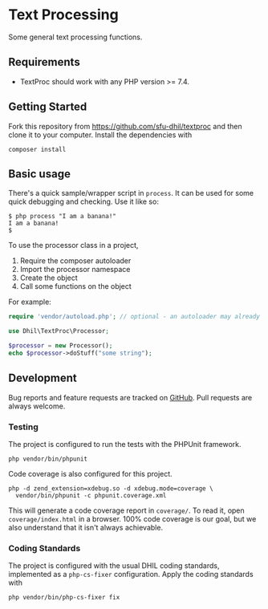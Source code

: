 # Text Processing

Some general text processing functions.

## Requirements

* TextProc should work with any PHP version >= 7.4.

## Getting Started

Fork this repository from https://github.com/sfu-dhil/textproc and then clone it
to your computer. Install the dependencies with 

```shell
composer install
```

## Basic usage

There's a quick sample/wrapper script in `process`. It can be used for some 
quick debugging and checking. Use it like so:

```shell
$ php process "I am a banana!"
I am a banana!
$
```

To use the processor class in a project, 

1. Require the composer autoloader
2. Import the processor namespace
3. Create the object
4. Call some functions on the object

For example:

```php
require 'vendor/autoload.php'; // optional - an autoloader may already be set up

use Dhil\TextProc\Processor;

$processor = new Processor();
echo $processor->doStuff("some string");
```

## Development

Bug reports and feature requests are tracked on 
[GitHub](https://github.com/sfu-dhil/textproc/issues). Pull requests are always 
welcome.

### Testing

The project is configured to run the tests with the PHPUnit framework.

```shell
php vendor/bin/phpunit
```

Code coverage is also configured for this project.

```shell
php -d zend_extension=xdebug.so -d xdebug.mode=coverage \
  vendor/bin/phpunit -c phpunit.coverage.xml
```

This will generate a code coverage report in `coverage/`. To read it, open 
`coverage/index.html` in a browser. 100% code coverage is our goal, but we 
also understand that it isn't always achievable.

### Coding Standards

The project is configured with the usual DHIL coding standards, implemented as
a `php-cs-fixer` configuration. Apply the coding standards with 

```shell
php vendor/bin/php-cs-fixer fix
```
